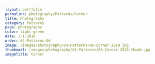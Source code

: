 ```yaml
---
layout: portfolio
permalink: photography/Patterns/Corner
title: Photography
category: Patterns
page: photography
color: light-green
date: 1-1-2010
order: 04-Patterns-06
image: /images/photography/04-Patterns/06-Corner.2010.jpg
thumbnail: /images/photography/04-Patterns/06-Corner.2010.thumb.jpg
imageTitle: Corner
---
```


